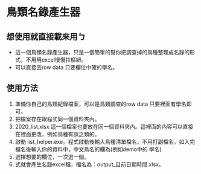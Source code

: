# 鳥類名錄產生器
## 想使用就直接載來用ㄅ
- 這一個鳥類名錄產生器，只是一個簡單的幫你把調查掉的鳥種整理成名錄的形式，不用用excel慢慢拉樞紐。
- 可以直接丟row data 只要欄位中確的學名。


## 使用方法
1. 準備你自己的鳥類紀錄檔案，可以是鳥類調查的row data 只要裡面有學名即可。
2. 把檔案存在跟程式同一個資料夾內。
3. 2020_list.xlsx 這一個檔案也要放在同一個資料夾內。這裡面的內容可以直接在裡面更改，例如鳥種有誤之類的。
4. 啟動 list_helper.exe。程式啟動後輸入鳥種清單檔名，不用打副檔名。如入完檔名後輸入你的資料中，中文鳥名的欄為(例如demo中的 學名)
5. 選擇想要的欄位，一次選一個。
6. 式就會產生名錄excel檔，檔名為：output_目前日期時間.xlsx。
